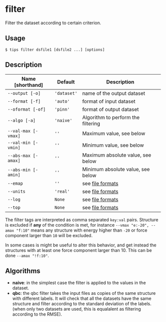# filter 

Filter the dataset according to certain criterion.

## Usage

```
$ tips filter dsfile1 [dsfile2 ...] [options]
```

## Description

| Name [shorthand]    | Default     | Description                        |
|---------------------|-------------|------------------------------------|
| `--output [-o]`     | `'dataset'` | name of the output dataset         |
| `--format [-f]`     | `'auto'`    | format of input dataset            |
| `--oformat [-of]`   | `'pinn'`    | format of output dataset           |
| `--algo [-a]`       | `'naive'`   | Algorithm to perform the filtering |
| `--val-max [-vmax]` | `''`        | Maximum value, see below           |
| `--val-min [-vmin]` | `''`        | Minimum value, see below           |
| `--abs-max [-amax]` | `''`        | Maximum absolute value, see below  |
| `--abs-min [-amin]` | `''`        | Minimum absolute value, see below  |
| `--emap`            | `''`        | see [file formats](formats.md)     |
| `--units`           | `'real'`    | see [file formats](formats.md)     |
| `--log`             | `None`      | see [file formats](formats.md)     |
| `--top`             | `None`      | see [file formats](formats.md)     |
    
The filter tags are interpreted as comma separated `key:val` pairs. Structure is
excluded if **any** of the condition is met, for instance `--vmax "e:-20",
--amax "f:10"` means any structure with energy higher than `-20` or force
component larger than `10` will be excluded. 

In some cases is might be useful to alter this behavior, and get instead the
structures with at least one force component larger than 10. This can be done 
`--amax "!f:10"`.

## Algorithms

- **naive**: in the simplest case the filter is applied to the values in the dataset.
- **qbc**: the qbc filter takes the input files as copies of the same structure
  with different labels. It will check that all the datasets have the same
  structure and filter according to the standard deviation of the labels. (when
  only two datasets are used, this is equalalent as filtering according to the
  RMSE).
